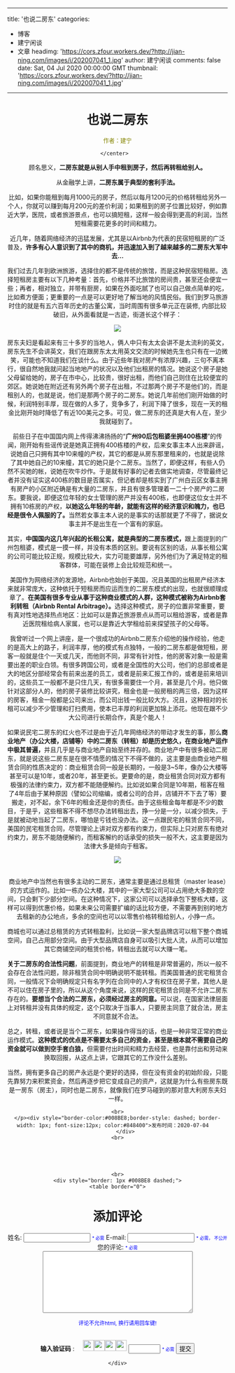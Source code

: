 
---
title: '也说二房东'
categories: 
 - 博客
 - 建宁闲谈
 - 文章
headimg: 'https://cors.zfour.workers.dev/?http://jian-ning.com/images/i/202007041_1.jpg'
author: 建宁闲谈
comments: false
date: Sat, 04 Jul 2020 00:00:00 GMT
thumbnail: 'https://cors.zfour.workers.dev/?http://jian-ning.com/images/i/202007041_1.jpg'
---

<div>   
<center>
    <h1>也说二房东</h1>
    <span style="font-size:13px; color:#848400"> 作者：建宁</span><br>
    
    </center>  
    
<p>顾名思义，<b>二房东就是从别人手中租到房子，然后再转租给别人。</b>

</p><p>从金融学上讲，<b>二房东属于典型的套利手法。</b>

</p><p>比如，如果你能租到每月1000元的房子，然后以每月1200元的价格转租给另外一个人，你就可以赚到每月200元的差价利润；如果租到的房子位置比较好，例如靠近大学，医院，或者旅游景点，也可以搞短租，这样一般会得到更高的利润，当然短租需要花更多的时间和精力。

</p><p>近几年，随着网络经济的迅猛发展，尤其是以Airbnb为代表的民宿短租房的广泛普及，<b>许多有心人意识到了其中的商机，并迅速加入到了越来越多的二房东大军中去…</b>

</p><p>我们过去几年到欧洲旅游，选择住的都不是传统的旅馆，而是这种民宿短租房。选择短租房主要有以下几种考量：首先，价格并不比旅馆的房间贵，甚至还会便宜一些；再者，相对独立，并带有厨房，如果在外面吃腻了也可以自己做点简单的吃，比如煮方便面；更重要的一点是可以更好地了解当地的风情民俗。我们到罗马旅游时住的就是有五六百年历史的古董公寓，当时周围有很多单元正在装修, 内部比较破旧，从外面看就是一古迹，街道长这个样子：

</p><p></p><center><img src="https://cors.zfour.workers.dev/?http://jian-ning.com/images/i/202007041_1.jpg" referrerpolicy="no-referrer"></center>

<p>房东夫妇是看起来有三十多岁的当地人，俩人中只有太太会讲不是太流利的英文，房东先生不会讲英文，我们在跟房东太太用英文交流的时候她先生也只有在一边微笑，可能也不知道我们在谈什么。由于近些年我对房产有浓厚兴趣，三句不离本行，很自然地我就问起当地地产的状况以及他们出租房的情况。她说这个房子是她父母留给她的，房子在市中心，比较贵，很好出租，而他们自己则住在比较便宜的郊区。她说她在附近还有另外两个房子在出租，不过那两个房子不是他们的，而是租别人的，也就是说，他们是那两个房子的二房东。她说几年前他们刚开始做的时候，利润特别丰厚，现在做的人多了，竞争多了，利润下降了很多，现在一天的租金比刚开始时降低了有近100美元之多。可见，做二房东的还真是大有人在，至少我就碰到了。

</p><p>前些日子在中国国内网上传得沸沸扬扬的“<b>广州90后包租婆坐拥400栋楼</b>”的传闻，刚开始有些谣传说是她真正拥有400栋楼的产权，后来女事主本人出来辟谣，说她自己只拥有其中10来幢的产权，其它的都是从房东那里租来的，也就是说除了其中她自己的10来幢，其它的她只是个二房东。当然了，即便这样，有些人仍然不买她的帐，说她在吹牛炒作。于是就有好事的记者去做实地调查，尽管最终记者并没有证实这400栋的数目是否属实，但记者却是核实到了广州白云区女事主拥有房产的小区附近确是有大量的二房东，并且有很多管理着一二十个房产的二房东。要我说，即便这位年轻的女士管理的房产并没有400栋，也即便这位女士并不拥有10栋房的产权，<b>以她这么年轻的年龄，就能有这样的经济意识和魄力，也已经是很令人佩服的了。</b>当然若女事主本人说的是事实的话那就更了不得了，据说女事主并不是出生在一个富有的家庭。

</p><p>其实，<b>中国国内这几年兴起的长租公寓，就是典型的二房东模式，</b>跟上面提到的广州包租婆，模式是一摸一样，并没有本质的区别。要说有区别的话，从事长租公寓的公司可能比较正规，规模比较大，实力可能要雄厚，另外他们为了满足特定的租客群体，可能在装修上会比较规范和统一。

</p><p>美国作为网络经济的发源地，Airbnb也始创于美国，况且美国的出租房产经济本来就非常庞大，这种依托于短租房而应运而生的二房东模式的出现，也就很顺理成章了。<b>在美国有很多专业从事于这种商业模式的人群，这种模式被称为Airbnb套利转租（Airbnb Rental Arbitrage）。</b>选择这种模式，房子的位置非常重要，要有真对性地选择热点地区：比如可以是靠近旅游景点从而可以租给游客，或者是靠近医院租给病人家属，也可以是靠近大学租给前来探望孩子的父母等。

</p><p>我曾听过一个网上讲座，是一个很成功的Airbnb二房东介绍他的操作经验，他走的是高大上的路子，利润丰厚，他的模式有点独特，一般的二房东都是做短租，房客一般就是住个一天或几天，而他则不同，非常有针对性，他的房客对象一般是需要出差的职业白领。有很多跨国公司，或者是全国性的大公司，他们的总部或者是大的地区分部经常会有前来出差的员工，或者是前来汇报工作的，或者是前来培训的，这些员工一般都不是只住几天，有很多需要住一个月，甚至是几个月。他只做针对这部分人的，他的房子装修比较讲究，租金也是一般房租的两三倍，因为这样的房客，租金一般都是公司来出，而公司出钱一般比较大方。况且，这种相对的长租可以减少不少管理和打扫费用，使本已丰厚的利润更加锦上添花。他现在跟不少大公司进行长期合作，真是个能人！

</p><p>如果说民宅二房东的红火也不过是由于近几年网络经济的带动才发生的事，那么<b>商业地产（办公大楼，店铺等）中的二房东（转租）却是历史悠久，在商业地产运作中极其普遍，</b>并且几乎是与商业地产自始至终并存的。商业地产中有很多被动二房东，就是说这些二房东是在很不情愿的情况下不得不做的，这主要是由商业地产租赁合同的性质决定的：商业租赁合同一般是长期的，一般是3~5年，像办公大楼等甚至可以是10年，或者20年，甚至更长。更要命的是，商业租赁合同对双方都有极强的法律约束力，双方都不能随便解约。比如说如果合同是10年期，租客在租了4年后由于某种原因（譬如公司缩编，或者公司的合并，店铺开不下去了等）要搬走，对不起，余下6年的租金还是你的责任。由于这些租金每年都是不少的数目，于是乎，这些租客不得不想尽办法转租出去，挣一分是一分，以减少损失，于是就被动地当起了二房东，哪怕是亏钱也没办法。这一点跟民宅的租赁合同不同，美国的民宅租赁合同，尽管理论上讲对双方都有约束力，但实际上只对房东有绝对约束力，房东不能随便解约，而租客解约的话承受的损失一般不大，这主要是因为法律大多是倾向于租客。
</p><p></p><center><img src="https://cors.zfour.workers.dev/?http://jian-ning.com/images/i/202007041_2.jpg" referrerpolicy="no-referrer"></center><br>

<p>商业地产中当然也有很多主动的二房东，通常主要是通过总租赁（master lease）的方式运作的。比如一栋办公大楼，其中的一家大型公司可以占用绝大多数的空间，只会剩下少部分空间。在这种情况下，这家公司可以选择承包下整栋大楼，这样可以得到优惠价格，如果未来公司需要扩编的话比较方便，不需要再到别的地方去租新的办公地点，多余的空间也可以以零售价格转租给别人，小挣一点。

</p><p>商城也可以通过总租赁的方式转租盈利，比如说一家大型品牌店可以租下整个商城空间，自己占用部分空间。由于大型品牌店自身可以吸引大批人流，从而可以增加其它商铺空间的租赁价格，转租出去就可以大赚一笔。

</p><p><b>关于二房东的合法性问题</b>，前面提到，商业地产的转租是非常普遍的，所以一般不会存在合法性问题，除非租赁合同中明确说明不能转租。而美国普通的民宅租赁合同，一般情况下会明确规定只有名字列在合同中的人才有权住在房子里，其他人是不可以住在房子里的，所以从这个角度来说，这样的民宅租赁合同是不允许二房东存在的。<b>要想当个合法的二房东，必须经过房主的同意。</b>可以说，在国家法律层面上对转租并没有具体的规定，这个只取决于当事人，只要房主同意了就合法，房主不同意就不合法。

</p><p>总之，转租，或者说是当个二房东，如果操作得当的话，也是一种非常正常的商业运作模式。<b>这种模式的优点是不需要太多自己的资金，甚至是根本就不需要自己的资金就可以做到空手套白狼，</b>但需要付出时间和精力去经营，也是靠付出和劳动来换取回报，从这点上讲，它跟其它的工作没什么差别。

</p><p>当然，拥有更多自己的房产永远是个更好的选择，但在没有资金的初始阶段，只能先靠努力来积累资金，然后再逐步把它变成自己的资产，这就是为什么有些房东既是一房东（房主），同时也是二房东，就像我们在罗马碰到的那对意大利房东夫妇一样。





    <br>
    </p><div style="border-color:#008BE8;border-style: dashed; border-width: 1px; font-size:12px; color:#848400">发布时间：2020-07-04   
         </div>
    <br>

    


     
    <br>
    <div style="border: 1px #008BE8 dashed;">
    <table border="0">
<form name="addCustomerReview" method="POST" action="/s/go"></form>
<input type="hidden" name="hidden_security_key" value="00846b3f0569b1a7b8bcfda844016b30">
<input type="hidden" name="Title" value="也说二房东">
<input type="hidden" name="Article_ID" value="202007041">

<tbody><tr>
<td colspan="2"><h1>添加评论</h1></td>
</tr>

<tr>
<td>姓名:</td>
<td> <input name="Your_Name" type="TEXT" size="16" value> <span style="FONT-SIZE:10px;color:blue">* 必需</span></td>
</tr>

<tr>
<td>E-mail: </td>
<td>  <input name="From_Email" type="TEXT" size="16" value> <span style="FONT-SIZE:10px;color:blue">* 必需， 不公开</span> </td>
</tr>


<tr>
<td colspan="2">您的评论: <span style="FONT-SIZE:10px;color:blue">* 必需</span><br>

<textarea name="personal_review" rows="9" cols="40"></textarea><br>
<span style="FONT-SIZE:12px;color:blue">评论不允许html, 换行请用回车键!</span>
</td>
</tr>

<tr>
  <td colspan="2">
  <br>
  <b>输入验证码</b> : 
       <img src="https://cors.zfour.workers.dev/?http://jian-ning.com/images/letters/N.jpg" width="25" referrerpolicy="no-referrer"><img src="https://cors.zfour.workers.dev/?http://jian-ning.com/images/letters/X.jpg" width="25" referrerpolicy="no-referrer"><img src="https://cors.zfour.workers.dev/?http://jian-ning.com/images/letters/Y.jpg" width="25" referrerpolicy="no-referrer"><img src="https://cors.zfour.workers.dev/?http://jian-ning.com/images/letters/H.jpg" width="25" referrerpolicy="no-referrer">
<input type="text" name="security_key" size="6"> <span style="FONT-SIZE:10px;color:blue">* 必需</span> 
  </td>
</tr>

<tr>
    <td colspan="2"> <font color="red"></font></td>
</tr>

 <tr>

 <td colspan="2" align="center">
<input type="hidden" name="submit">
<input type="submit" name="add_customer_review" value="提交" onclick="checkCustomerReviewForm();return false">
 </td></tr>

 </tbody></table>



    </div>
   


      
</div>
            